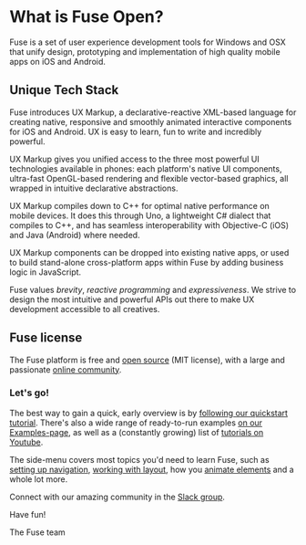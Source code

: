 # What is Fuse Open?

Fuse is a set of user experience development tools for Windows and OSX that unify design, prototyping and implementation of high quality mobile apps on iOS and Android.

## Unique Tech Stack

Fuse introduces UX Markup, a declarative-reactive XML-based language for creating native, responsive and smoothly animated interactive components for iOS and Android. UX is easy to learn, fun to write and incredibly powerful.

UX Markup gives you unified access to the three most powerful UI technologies available in phones: each platform's native UI components, ultra-fast OpenGL-based rendering and flexible vector-based graphics, all wrapped in intuitive declarative abstractions.

UX Markup compiles down to C++ for optimal native performance on mobile devices. It does this through Uno, a lightweight C# dialect that compiles to C++, and has seamless interoperability with Objective-C (iOS) and Java (Android) where needed. 

UX Markup components can be dropped into existing native apps, or used to build stand-alone cross-platform apps within Fuse by adding business logic in JavaScript. 

Fuse values *brevity*, *reactive programming* and *expressiveness*. We strive to design the most intuitive and powerful APIs out there to make UX development accessible to all creatives.

## Fuse license

The Fuse platform is free and [open source](https://fuse-open.github.io) (MIT license), with a large and passionate [online community](https://fusecommunity.slack.com). 

### Let's go!

The best way to gain a quick, early overview is by [following our quickstart tutorial](basics/quickstart.md). There's also a wide range of ready-to-run examples [on our Examples-page](https://examples.fusetools.com/), as well as a (constantly growing) list of [tutorials on Youtube](https://www.youtube.com/playlist?list=PLdlqWm6b-XALJgM3fGa4q95Yipsgb8Q1o).

The side-menu covers most topics you'd need to learn Fuse, such as [setting up navigation](navigation/navigation.html), [working with layout](layout/layout.html), how you [animate elements](fuse/animations/animator.html) and a whole lot more.

Connect with our amazing community in the [Slack group](http://slackcommunity.fusetools.com/).

Have fun!

The Fuse team
